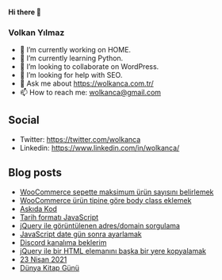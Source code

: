 #### Hi there 👋

### Volkan Yılmaz

- 🔭 I’m currently working on HOME.
- 🌱 I’m currently learning Python.
- 👯 I’m looking to collaborate on WordPress.
- 🤔 I’m looking for help with SEO.
- 💬 Ask me about https://wolkanca.com.tr/
- 📫 How to reach me: wolkanca@gmail.com

## Social
- Twitter: https://twitter.com/wolkanca
- Linkedin: https://www.linkedin.com/in/wolkanca/



## Blog posts
<!-- BLOG-POST-LIST:START -->
- [WooCommerce sepette maksimum ürün sayısını belirlemek](https://wolkanca.com.tr/woocommerce-sepette-maksimum-urun-sayisini-belirlemek/)
- [WooCommerce ürün tipine göre body class eklemek](https://wolkanca.com.tr/woocommerce-urun-tipine-gore-body-class-eklemek/)
- [Askıda Kod](https://wolkanca.com.tr/askida-kod/)
- [Tarih formatı JavaScript](https://wolkanca.com.tr/tarih-formati-javascript/)
- [jQuery ile görüntülenen adres/domain sorgulama](https://wolkanca.com.tr/jquery-ile-goruntulenen-adres-domain-sorgulama/)
- [JavaScript date gün sonra ayarlamak](https://wolkanca.com.tr/javascript-date-gun-sonra-ayarlamak/)
- [Discord kanalıma beklerim](https://wolkanca.com.tr/discord-kanalima-beklerim/)
- [jQuery ile bir HTML elemanını başka bir yere kopyalamak](https://wolkanca.com.tr/jquery-ile-bir-html-elemanini-baska-bir-yere-kopyalamak/)
- [23 Nisan 2021](https://wolkanca.com.tr/23-nisan-2021/)
- [Dünya Kitap Günü](https://wolkanca.com.tr/dunya-kitap-gunu/)
<!-- BLOG-POST-LIST:END -->
